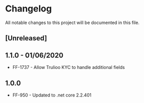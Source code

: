 # Changelog
All notable changes to this project will be documented in this file.

<!--
Please ADD ALL Changes to the UNRELEASED SECTION and not a specific release
-->

## [Unreleased]


<!-- 
Releases that have at least been deployed to staging, BUT NOT necessarily released to live.  Changes should be moved from [Unreleased] into here as they are merged into the appropriate release branch
-->

## 1.1.0 - 01/06/2020


- FF-1737 - Allow Trulioo KYC to handle additional fields


## 1.0.0

- FF-950 - Updated to .net core 2.2.401